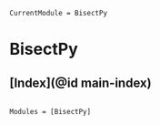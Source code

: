 ```@meta
CurrentModule = BisectPy
```

# BisectPy

## [Index](@id main-index)

```@index

```

```@autodocs
Modules = [BisectPy]
```
